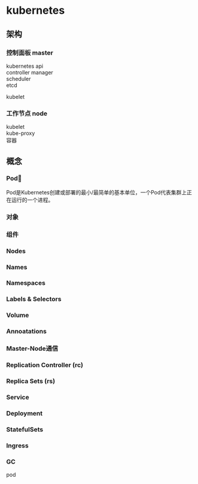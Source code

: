 # kubernetes  

  
## 架构  
  
### 控制面板 master  
kubernetes api  
controller manager  
scheduler  
etcd  

kubelet  
  
### 工作节点 node  
kubelet  
kube-proxy  
容器  

## 概念
### Pod
Pod是Kubernetes创建或部署的最小/最简单的基本单位，一个Pod代表集群上正在运行的一个进程。

### 对象
### 组件
### Nodes
### Names
### Namespaces
### Labels & Selectors
### Volume
### Annoatations
### Master-Node通信
### Replication Controller (rc)
### Replica Sets (rs)
### Service
### Deployment
### StatefulSets
### Ingress
### GC
pod
